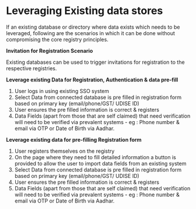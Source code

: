 # Leveraging Existing data stores



If an existing database or directory where data exists which needs to be leveraged, following are the scenarios in which it can be done without compromising the core registry principles.

**Invitation for Registration Scenario**

Existing databases can be used to trigger invitations for registration to the respective registries. 

**Leverage existing Data for Registration, Authentication & data pre-fill**

1. User logs in using existing SSO system 
2. Select Data from connected database is pre filled in registration form based on primary key \(email/phone/GST/ UDISE ID\) 
3. User ensures the pre filled information is correct & registers
4. Data Fields \(apart from those that are self claimed\) that need verification will need to be verified via prevalent systems - eg : Phone number & email via OTP or Date of Birth via Aadhar. 

**Leverage existing data for pre-filling Registration form**

1. User registers themselves on the registry
2. On the page where they need to fill detailed information a button is provided to allow the user to import data fields from an existing system
3. Select Data from connected database is pre filled in registration form based on primary key \(email/phone/GST/ UDISE ID\) 
4. User ensures the pre filled information is correct & registers
5. Data Fields \(apart from those that are self claimed\) that need verification will need to be verified via prevalent systems - eg : Phone number & email via OTP or Date of Birth via Aadhar. 

